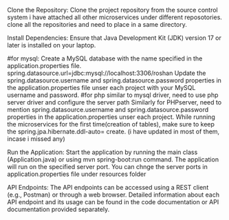 Clone the Repository:
Clone the project repository from the source control system 
i have attached all other microservices under different reposotories. clone all the repositories and need to place in a same directory.

Install Dependencies:
Ensure that Java Development Kit (JDK) version 17 or later is installed on your laptop.

#for mysql:
Create a MySQL database with the name specified in the application.properties file.
spring.datasource.url=jdbc:mysql://localhost:3306/roshan
Update the spring.datasource.username and spring.datasource.password properties in the application.properties file unser each project with your MySQL username and password.
#for php
similar to mysql driver, need to use php server driver and configure the server path
Similarly for PHPserver, need to mention  spring.datasource.username and spring.datasource.password properties in the application.properties unser each project. 
While running the microservices for the first time(creation of tables), make sure to keep the spring.jpa.hibernate.ddl-auto= create. (i have updated in most of them, incase i missed any)

Run the Application:
Start the application by running the main class (Application.java) or using mvn spring-boot:run command.
The application will run on the specified server port. You can chnge the server ports in application.properties file under resources folder

API Endpoints:
The API endpoints can be accessed using a REST client (e.g., Postman) or through a web browser.
Detailed information about each API endpoint and its usage can be found in the code documentation or API documentation provided separately.
